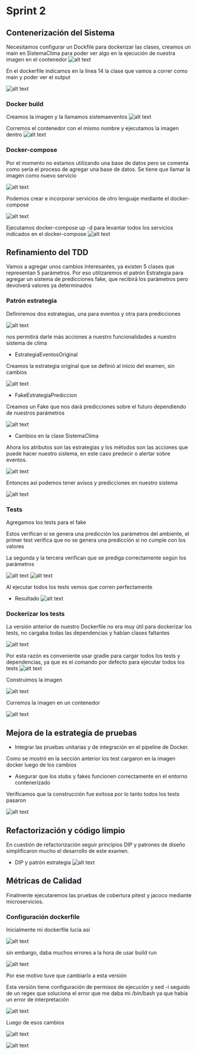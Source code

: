 # Sprint 2

## Contenerización del Sistema

Necesitamos configurar un Dockfile para dockerizar las clases, creamos un main en SistemaClima para poder ver algo en la ejecución de nuestra imagen en el contenedor
![alt text](images/image-6.png)

En el dockerfile indicamos en la línea 14 la clase que vamos a correr como main y poder ver el output

![alt text](images/image.png)

### Docker build

Creamos la imagen y la llamamos sistemaeventos
![alt text](images/image-1.png)

Corremos el contenedor con el mismo nombre y ejecutamos la imagen dentro
![alt text](images/image-2.png)

### Docker-compose

Por el momento no estamos utilizando una base de datos pero se comenta como sería el proceso de agregar una base de datos. Se tiene que llamar la imagen como nuevo servicio 

![alt text](images/image-7.png)

Podemos crear e incorporar servicios de otro lenguaje mediante el docker-compose

![alt text](images/image-8.png)

Ejecutamos docker-compose up -d para levantar todos los servicios indicados en el docker-compose
![alt text](images/image-4.png)


## Refinamiento del TDD

Vamos a agregar unos cambios interesantes, ya existen 5 clases que representan 5 parámetros. Por eso utilizaremos el patrón Estrategia para agregar un sistema de predicciones fake, que recibirá los parámetros pero devolverá valores ya determinados 

### Patrón estrategia

Definiremos dos estrategias, una para eventos y otra para predicciones

![alt text](images/image-13.png)

nos permitirá darle más acciones a nuestro funcionalidades a nuestro sistema de clima

- EstrategiaEventosOriginal

Creamos la estrategia original que se definió al inicio del examen, sin cambios

![alt text](images/image-14.png)

- FakeEstrategiaPrediccion

Creamos un Fake que nos dará predicciones sobre el futuro dependiendo de nuestros parámetros

![alt text](images/image-15.png)

- Cambios en la clase SistemaClima

Ahora los atributos son las estrategias y los métodos son las acciones que puede hacer nuestro sistema, en este caso predecir o alertar sobre eventos.

![alt text](images/image-16.png)

Entonces así podemos tener avisos y predicciones en nuestro sistema

![alt text](images/image-17.png)

### Tests

Agregamos los tests para el fake 

Estos verifican si se genera una predicción los parámetros del ambiente, el primer test verifica que no se genera una predicción si no cumple con los valores

La segunda y la tercera verifican que se prediga correctamente según los parámetros

![alt text](images/image-19.png)
![alt text](images/image-20.png)

Al ejecutar todos los tests vemos que corren perfectamente

- Resultado
![alt text](images/image-18.png)
### Dockerizar los tests

La versión anterior de nuestro Dockerfile no era muy útil para dockerizar los tests, no cargaba todas las dependencias y habían clases faltantes

![alt text](images/image-10.png)

Por esta razón es conveniente usar gradle para cargar todos los tests y dependencias, ya que es el comando por defecto para ejecutar todos los tests
![alt text](images/image-9.png)

Construimos la imagen

![alt text](images/image-11.png)

Corremos la imagen en un contenedor

![alt text](images/image-5.png)


## Mejora de la estrategia de pruebas

- Integrar las pruebas unitarias y de integración en el pipeline de Docker.

Como se mostró en la sección anterior los test cargaron en la imagen docker luego de los cambios

- Asegurar que los stubs y fakes funcionen correctamente en el entorno contenerizado

Verificamos que la construcción fue exitosa por lo tanto todos los tests pasaron

![alt text](images/image-5.png)

## Refactorización y código limpio

En cuestión de refactorización seguir principios DIP y patrones de diseño simplificaron mucho el desarrollo de este examen.

- DIP y patrón estrategia
![alt text](images/image-13.png)



## Métricas de Calidad

Finalmente ejecutaremos las pruebas de cobertura pitest y jacoco mediante microservicios.

### Configuración dockerfile

Inicialmente mi dockerfile lucía así 

![alt text](images/image-21.png)

sin embargo, daba muchos errores a la hora de usar build run

![alt text](images/image-22.png)

Por ese motivo tuve que cambiarlo a esta versión

Esta versión tiene configuración de permisos de ejecución y sed -i  seguido de un regex que soluciona el error que me daba mi /bin/bash ya que había un error de interpretación

![alt text](images/image-25.png)

Luego de esos cambios 

![alt text](images/image-24.png)

![alt text](images/image-26.png)